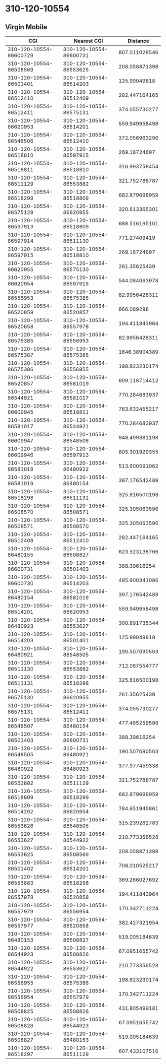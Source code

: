 # 310-120-10554
## Virgin Mobile


| CGI | Nearest CGI | Distance |
|-----|-------------|----------|
| 310-120-10554-86600729 | 310-120-10554-86600731 | 807.011028546 |
| 310-120-10554-86508569 | 310-120-10554-86553625 | 208.058871398 |
| 310-120-10554-86501401 | 310-120-10554-86514203 | 125.99049818 |
| 310-120-10554-86512410 | 310-120-10554-86512409 | 282.447164165 |
| 310-120-10554-86512411 | 310-120-10554-86575131 | 374.055730277 |
| 310-120-10554-86620953 | 310-120-10554-86514201 | 559.949958498 |
| 310-120-10554-86548506 | 310-120-10554-86512410 | 372.056963296 |
| 310-120-10554-86518810 | 310-120-10554-86597915 | 269.18724697 |
| 310-120-10554-86518811 | 310-120-10554-86518810 | 316.993758454 |
| 310-120-10554-86511129 | 310-120-10554-86553882 | 321.752788787 |
| 310-120-10554-86518299 | 310-120-10554-86518809 | 682.879698959 |
| 310-120-10554-86575129 | 310-120-10554-86620955 | 320.613365301 |
| 310-120-10554-86597913 | 310-120-10554-86518809 | 688.516195101 |
| 310-120-10554-86597914 | 310-120-10554-86511130 | 771.27409419 |
| 310-120-10554-86597915 | 310-120-10554-86518810 | 269.18724697 |
| 310-120-10554-86620955 | 310-120-10554-86575130 | 261.35625439 |
| 310-120-10554-86620954 | 310-120-10554-86597915 | 544.084063978 |
| 310-120-10554-86556953 | 310-120-10554-86575385 | 82.9956428311 |
| 310-120-10554-86520859 | 310-120-10554-86520857 | 866.089298 |
| 310-120-10554-86520858 | 310-120-10554-86557978 | 194.411843964 |
| 310-120-10554-86575385 | 310-120-10554-86556953 | 82.9956428311 |
| 310-120-10554-86575387 | 310-120-10554-86575385 | 1646.38904389 |
| 310-120-10554-86575386 | 310-120-10554-86556955 | 198.823230174 |
| 310-120-10554-86520857 | 310-120-10554-86581019 | 609.118714412 |
| 310-120-10554-86544921 | 310-120-10554-86581017 | 770.284683937 |
| 310-120-10554-86609945 | 310-120-10554-86518811 | 763.632455217 |
| 310-120-10554-86581017 | 310-120-10554-86544921 | 770.284683937 |
| 310-120-10554-86609947 | 310-120-10554-86548506 | 948.499381198 |
| 310-120-10554-86609946 | 310-120-10554-86597913 | 805.301929355 |
| 310-120-10554-86581018 | 310-120-10554-86480922 | 513.600591062 |
| 310-120-10554-86581019 | 310-120-10554-86480154 | 397.176542489 |
| 310-120-10554-86518298 | 310-120-10554-86511131 | 325.816500198 |
| 310-120-10554-86508570 | 310-120-10554-86508571 | 325.305063596 |
| 310-120-10554-86508571 | 310-120-10554-86508570 | 325.305063596 |
| 310-120-10554-86512409 | 310-120-10554-86512410 | 282.447164165 |
| 310-120-10554-86480155 | 310-120-10554-86508827 | 623.523138766 |
| 310-120-10554-86600731 | 310-120-10554-86501403 | 388.39616254 |
| 310-120-10554-86600730 | 310-120-10554-86514203 | 495.900341086 |
| 310-120-10554-86480154 | 310-120-10554-86581019 | 397.176542489 |
| 310-120-10554-86514201 | 310-120-10554-86620953 | 559.949958498 |
| 310-120-10554-86480923 | 310-120-10554-86553627 | 300.891735344 |
| 310-120-10554-86514203 | 310-120-10554-86501401 | 125.99049818 |
| 310-120-10554-86480921 | 310-120-10554-86548505 | 190.507090503 |
| 310-120-10554-86511130 | 310-120-10554-86553882 | 712.067554777 |
| 310-120-10554-86511131 | 310-120-10554-86518298 | 325.816500198 |
| 310-120-10554-86575130 | 310-120-10554-86620955 | 261.35625439 |
| 310-120-10554-86575131 | 310-120-10554-86512411 | 374.055730277 |
| 310-120-10554-86548507 | 310-120-10554-86480154 | 477.485259598 |
| 310-120-10554-86501403 | 310-120-10554-86600731 | 388.39616254 |
| 310-120-10554-86548505 | 310-120-10554-86480921 | 190.507090503 |
| 310-120-10554-86480922 | 310-120-10554-86480923 | 377.977459338 |
| 310-120-10554-86553882 | 310-120-10554-86511129 | 321.752788787 |
| 310-120-10554-86518809 | 310-120-10554-86518299 | 682.879698959 |
| 310-120-10554-86514202 | 310-120-10554-86620954 | 784.651945861 |
| 310-120-10554-86553626 | 310-120-10554-86548505 | 315.239262783 |
| 310-120-10554-86553627 | 310-120-10554-86544922 | 210.773356528 |
| 310-120-10554-86553625 | 310-120-10554-86508569 | 208.058871398 |
| 310-120-10554-86501402 | 310-120-10554-86514201 | 708.010525217 |
| 310-120-10554-86553883 | 310-120-10554-86518298 | 369.266027692 |
| 310-120-10554-86557978 | 310-120-10554-86520858 | 194.411843964 |
| 310-120-10554-86557979 | 310-120-10554-86556954 | 170.342711224 |
| 310-120-10554-86557977 | 310-120-10554-86520858 | 382.427321954 |
| 310-120-10554-86480153 | 310-120-10554-86508827 | 519.005184639 |
| 310-120-10554-86544923 | 310-120-10554-86508826 | 67.0951655742 |
| 310-120-10554-86544922 | 310-120-10554-86553627 | 210.773356528 |
| 310-120-10554-86556955 | 310-120-10554-86575386 | 198.823230174 |
| 310-120-10554-86556954 | 310-120-10554-86557979 | 170.342711224 |
| 310-120-10554-86508825 | 310-120-10554-86508826 | 431.805499181 |
| 310-120-10554-86508826 | 310-120-10554-86544923 | 67.0951655742 |
| 310-120-10554-86508827 | 310-120-10554-86480153 | 519.005184639 |
| 310-120-10554-86518297 | 310-120-10554-86511129 | 607.433107516 |
